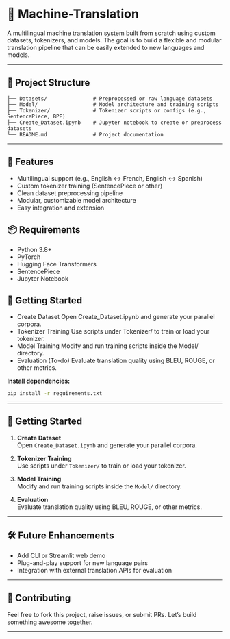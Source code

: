 
# 🧠 Machine-Translation

A multilingual machine translation system built from scratch using custom datasets, tokenizers, and models. The goal is to build a flexible and modular translation pipeline that can be easily extended to new languages and models.

---

## 📁 Project Structure

```
├── Datasets/               # Preprocessed or raw language datasets  
├── Model/                  # Model architecture and training scripts  
├── Tokenizer/              # Tokenizer scripts or configs (e.g., SentencePiece, BPE)  
├── Create_Dataset.ipynb    # Jupyter notebook to create or preprocess datasets  
└── README.md               # Project documentation  
```

---

## 🔧 Features

- Multilingual support (e.g., English ↔ French, English ↔ Spanish)  
- Custom tokenizer training (SentencePiece or other)  
- Clean dataset preprocessing pipeline  
- Modular, customizable model architecture  
- Easy integration and extension


## 📦 Requirements

- Python 3.8+  
- PyTorch 
- Hugging Face Transformers  
- SentencePiece  
- Jupyter Notebook

  
## 🚀 Getting Started
- Create Dataset
Open Create_Dataset.ipynb and generate your parallel corpora.
- Tokenizer Training
Use scripts under Tokenizer/ to train or load your tokenizer.
- Model Training
Modify and run training scripts inside the Model/ directory.
- Evaluation (To-do)
Evaluate translation quality using BLEU, ROUGE, or other metrics.



**Install dependencies:**

```bash
pip install -r requirements.txt
```

---

## 🚀 Getting Started

1. **Create Dataset**  
   Open `Create_Dataset.ipynb` and generate your parallel corpora.

2. **Tokenizer Training**  
   Use scripts under `Tokenizer/` to train or load your tokenizer.

3. **Model Training**  
   Modify and run training scripts inside the `Model/` directory.

4. **Evaluation**  
   Evaluate translation quality using BLEU, ROUGE, or other metrics.

---


## 🛠️ Future Enhancements

- Add CLI or Streamlit web demo  
- Plug-and-play support for new language pairs  
- Integration with external translation APIs for evaluation

---

## 🤝 Contributing

Feel free to fork this project, raise issues, or submit PRs. Let’s build something awesome together.

---
